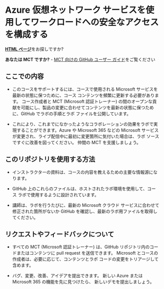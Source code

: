# Azure 仮想ネットワーク サービスを使用してワークロードへの安全なアクセスを構成する

[**HTML ページ**](https://microsoftlearning.github.io/Configure-secure-access-to-workloads-with-Azure-virtual-networking-services/)をお探しですか?

**あなたは MCT ですか?** - [MCT 向けの GitHub ユーザー ガイド](https://microsoftlearning.github.io/MCT-User-Guide/)をご覧ください

## ここでの内容

- このコースをサポートするには、コースで使用される Microsoft サービスを最新の状態に保つために、コース コンテンツを頻繁に更新する必要があります。 コース作成者と MCT (Microsoft 認証トレーナー) の間のオープンな貢献を可能にし、製品の変更に合わせてコンテンツを最新の状態に保つために、GitHub でラボの手順とラボ ファイルを公開しています。

- これにより、これまでになかったようなコラボレーションの効果をラボで実現することができます。Azure や Microsoft 365 などの Microsoft サービスが変更され、ライブ配信中に最初に変更箇所に気付いた場合は、ラボ ソースですぐに改善を図ってください。 仲間の MCT を支援しましょう。

## このリポジトリを使用する方法

- インストラクターの資料は、コースの内容を教えるための主要な情報源になります。

- GitHub 上のこれらのファイルは、ホストされたラボ環境を使用して、コース ラボで使用するように設計されています。

- 講師は、ラボを行うたびに、最新の Microsoft クラウド サービスに合わせて修正された箇所がないか GitHub を確認し、最新のラボ用ファイルを取得してください。

## リクエストやフィードバックについて

- すべての MCT (Microsoft 認証トレーナー) は、GitHub リポジトリ内のコードまたはコンテンツに pull request を送信できます。 Microsoft とコースの作成者は、必要に応じて、コンテンツとラボ コードの変更をトリアージして含めます。

- バグ、変更、改善、アイデアを提出できます。 新しい Azure または Microsoft 365 の機能を先に見つけたら、 新しいデモを提出しましょう。
